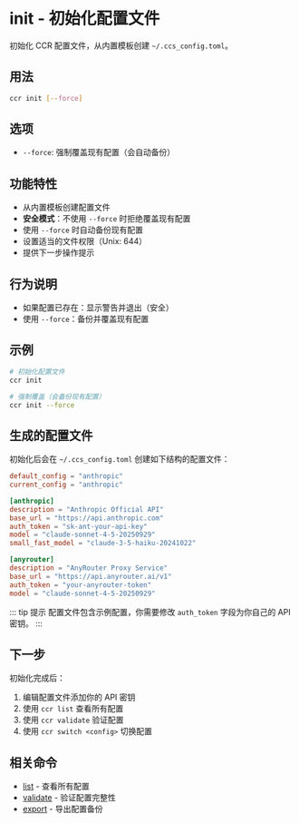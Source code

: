 # init - 初始化配置文件

初始化 CCR 配置文件，从内置模板创建 `~/.ccs_config.toml`。

## 用法

```bash
ccr init [--force]
```

## 选项

- `--force`: 强制覆盖现有配置（会自动备份）

## 功能特性

- 从内置模板创建配置文件
- **安全模式**：不使用 `--force` 时拒绝覆盖现有配置
- 使用 `--force` 时自动备份现有配置
- 设置适当的文件权限（Unix: 644）
- 提供下一步操作提示

## 行为说明

- 如果配置已存在：显示警告并退出（安全）
- 使用 `--force`：备份并覆盖现有配置

## 示例

```bash
# 初始化配置文件
ccr init

# 强制覆盖（会备份现有配置）
ccr init --force
```

## 生成的配置文件

初始化后会在 `~/.ccs_config.toml` 创建如下结构的配置文件：

```toml
default_config = "anthropic"
current_config = "anthropic"

[anthropic]
description = "Anthropic Official API"
base_url = "https://api.anthropic.com"
auth_token = "sk-ant-your-api-key"
model = "claude-sonnet-4-5-20250929"
small_fast_model = "claude-3-5-haiku-20241022"

[anyrouter]
description = "AnyRouter Proxy Service"
base_url = "https://api.anyrouter.ai/v1"
auth_token = "your-anyrouter-token"
model = "claude-sonnet-4-5-20250929"
```

::: tip 提示
配置文件包含示例配置，你需要修改 `auth_token` 字段为你自己的 API 密钥。
:::

## 下一步

初始化完成后：

1. 编辑配置文件添加你的 API 密钥
2. 使用 `ccr list` 查看所有配置
3. 使用 `ccr validate` 验证配置
4. 使用 `ccr switch <config>` 切换配置

## 相关命令

- [list](./list) - 查看所有配置
- [validate](./validate) - 验证配置完整性
- [export](./export) - 导出配置备份
